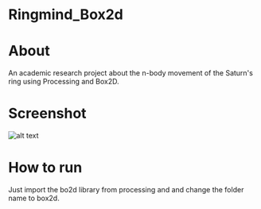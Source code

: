 # Ringmind_Box2d

<h1>About</h1>
An academic research project about the n-body movement of the Saturn's ring using Processing and Box2D.

<h1>Screenshot</h1>

![alt text](https://user-images.githubusercontent.com/32347376/172460565-10a2bbd7-fb4d-462c-875c-7201a94c6700.png)

<h1>How to run</h1>
Just import the bo2d library from processing and and change the folder name to box2d.
